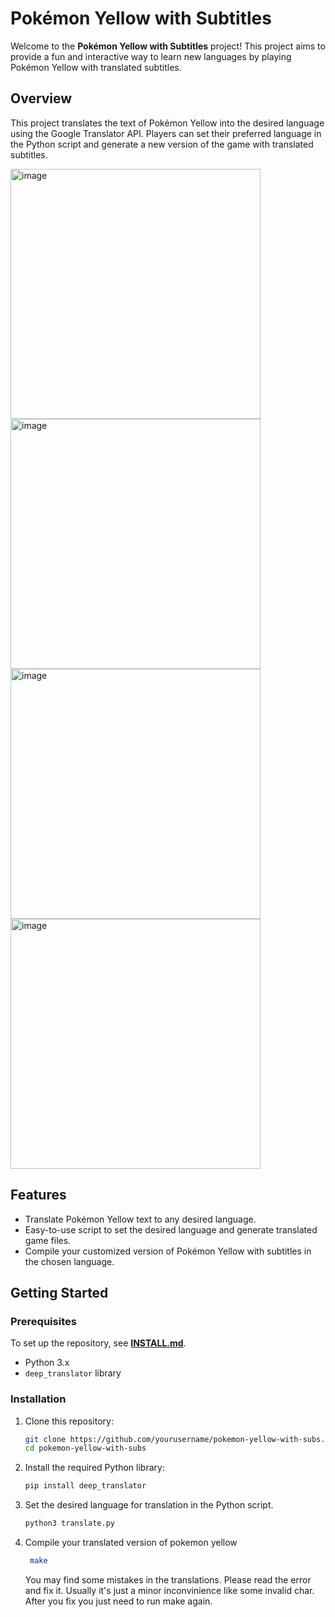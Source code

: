 

# Pokémon Yellow with Subtitles

Welcome to the **Pokémon Yellow with Subtitles** project! This project aims to provide a fun and interactive way to learn new languages by playing Pokémon Yellow with translated subtitles.

## Overview

This project translates the text of Pokémon Yellow into the desired language using the Google Translator API. Players can set their preferred language in the Python script and generate a new version of the game with translated subtitles.

<img width="400" alt="image" src="https://github.com/p4xx07/pokeyellow_with_subs/assets/50495900/5700ad92-323d-4dea-8911-8b8602a98fa4">
<img width="400" alt="image" src="https://github.com/p4xx07/pokeyellow_with_subs/assets/50495900/e1d5ae06-bb20-4e60-927c-4e40c8773a39">
<img width="400" alt="image" src="https://github.com/p4xx07/pokeyellow_with_subs/assets/50495900/b5444e0b-6399-4d20-9280-62a9abd129f6">
<img width="400" alt="image" src="https://github.com/p4xx07/pokeyellow_with_subs/assets/50495900/064a7215-c381-44be-8c30-1ff19ea52801">


## Features

- Translate Pokémon Yellow text to any desired language.
- Easy-to-use script to set the desired language and generate translated game files.
- Compile your customized version of Pokémon Yellow with subtitles in the chosen language.

## Getting Started

### Prerequisites

To set up the repository, see [**INSTALL.md**](INSTALL.md).

- Python 3.x
- `deep_translator` library

### Installation

1. Clone this repository:
   ```bash
   git clone https://github.com/yourusername/pokemon-yellow-with-subs.git
   cd pokemon-yellow-with-subs
   ```

2. Install the required Python library:
 
   ```bash
   pip install deep_translator
   ```
3. Set the desired language for translation in the Python script.

   ```bash
   python3 translate.py
    ```

3. Compile your translated version of pokemon yellow

   ```bash
    make
    ```

    You may find some mistakes in the translations. Please read the error and fix it. Usually it's just a minor inconvinience like some invalid char. 
    After you fix you just need to run make again.
